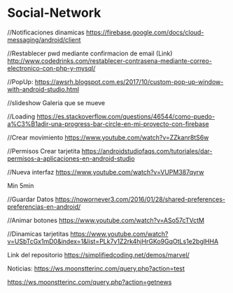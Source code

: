# Social-Network

//Notificaciones dinamicas
https://firebase.google.com/docs/cloud-messaging/android/client

//Restablecer pwd mediante confirmacion de email (Link)
http://www.codedrinks.com/restablecer-contrasena-mediante-correo-electronico-con-php-y-mysql/

//PopUp:
https://awsrh.blogspot.com.es/2017/10/custom-pop-up-window-with-android-studio.html


//slideshow Galeria que se mueve

//Loading
https://es.stackoverflow.com/questions/46544/como-puedo-a%C3%B1adir-una-progress-bar-circle-en-mi-proyecto-con-firebase

//Crear movimiento
https://www.youtube.com/watch?v=ZZkanr8tS6w

//Permisos Crear tarjetita
https://androidstudiofaqs.com/tutoriales/dar-permisos-a-aplicaciones-en-android-studio

//Nueva interfaz
https://www.youtube.com/watch?v=VUPM387qyrw

Min 5min

//Guardar Datos
https://nowornever3.com/2016/01/28/shared-preferences-preferencias-en-android/

//Animar botones
https://www.youtube.com/watch?v=ASo57cTVctM

//Dinamicas tarjetitas
https://www.youtube.com/watch?v=USbTcGx1mD0&index=1&list=PLk7v1Z2rk4hjHrGKo9GqOtLs1e2bglHHA

Link del repositorio
https://simplifiedcoding.net/demos/marvel/


Noticias:
https://ws.moonstterinc.com/query.php?action=test

https://ws.moonstterinc.com/query.php?action=getnews

